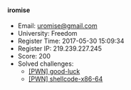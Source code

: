#### iromise  

* Email: uromise@gmail.com  
* University: Freedom  
* Register Time: 2017-05-30 15:09:34  
* Register IP: 219.239.227.245  
* Score: 200  
* Solved challenges: 
  * [[PWN] good-luck](https://github.com/SniperOJ/Challenges/blob/master/pwn/good-luck.json)  
  * [[PWN] shellcode-x86-64](https://github.com/SniperOJ/Challenges/blob/master/pwn/shellcode-x86-64.json)  
